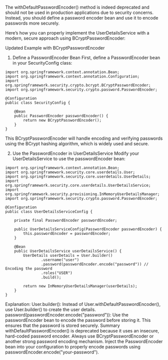 The withDefaultPasswordEncoder() method is indeed deprecated and should not be used in production applications due to security concerns. Instead, you should define a password encoder bean and use it to encode passwords more securely.

Here’s how you can properly implement the UserDetailsService with a modern, secure approach using BCryptPasswordEncoder:

Updated Example with BCryptPasswordEncoder
1. Define a PasswordEncoder Bean
First, define a PasswordEncoder bean in your SecurityConfig class:

```
import org.springframework.context.annotation.Bean;
import org.springframework.context.annotation.Configuration;
import org.springframework.security.crypto.bcrypt.BCryptPasswordEncoder;
import org.springframework.security.crypto.password.PasswordEncoder;

@Configuration
public class SecurityConfig {

    @Bean
    public PasswordEncoder passwordEncoder() {
        return new BCryptPasswordEncoder();
    }
}
```
This BCryptPasswordEncoder will handle encoding and verifying passwords using the BCrypt hashing algorithm, which is widely used and secure.

2. Use the PasswordEncoder in UserDetailsService
Modify your UserDetailsService to use the passwordEncoder bean:

```
import org.springframework.context.annotation.Bean;
import org.springframework.security.core.userdetails.User;
import org.springframework.security.core.userdetails.UserDetails;
import org.springframework.security.core.userdetails.UserDetailsService;
import org.springframework.security.provisioning.InMemoryUserDetailsManager;
import org.springframework.security.crypto.password.PasswordEncoder;

@Configuration
public class UserDetailsServiceConfig {

    private final PasswordEncoder passwordEncoder;

    public UserDetailsServiceConfig(PasswordEncoder passwordEncoder) {
        this.passwordEncoder = passwordEncoder;
    }

    @Bean
    public UserDetailsService userDetailsService() {
        UserDetails userDetails = User.builder()
                .username("user")
                .password(passwordEncoder.encode("password")) // Encoding the password
                .roles("USER")
                .build();

        return new InMemoryUserDetailsManager(userDetails);
    }
}
```
Explanation:
User.builder(): Instead of User.withDefaultPasswordEncoder(), use User.builder() to create the user details.
password(passwordEncoder.encode("password")): Use the passwordEncoder bean to encode the password before storing it. This ensures that the password is stored securely.
Summary
withDefaultPasswordEncoder() is deprecated because it uses an insecure, hard-coded password encoder. Always use BCryptPasswordEncoder or another strong password encoding mechanism.
Inject the PasswordEncoder bean into your configuration to properly encode passwords using passwordEncoder.encode("your-password").
